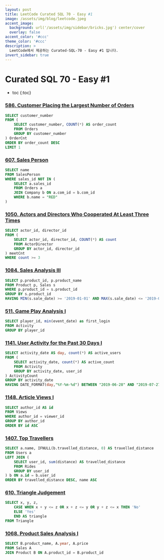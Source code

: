 ```yaml
---
layout: post
title: LeetCode Curated SQL 70 - Easy #1
image: /assets/img/blog/leetcode.jpeg
accent_image: 
  background: url('/assets/img/sidebar/bricks.jpg') center/cover
  overlay: false
accent_color: '#ccc'
theme_color: '#ccc'
description: >
  LeetCode에서 제공하는 Curated-SQL-70 - Easy #1 입니다. 
invert_sidebar: true
---
```


# Curated SQL 70 - Easy #1

* toc
{:toc}



### [586. Customer Placing the Largest Number of Orders](https://leetcode.com/problems/customer-placing-the-largest-number-of-orders/)
```sql
SELECT customer_number
FROM (
    SELECT customer_number, COUNT(*) AS order_count
    FROM Orders
    GROUP BY customer_number
) OrderCnt
ORDER BY order_count DESC
LIMIT 1
```
### [607. Sales Person](https://leetcode.com/problems/sales-person/)
```sql
SELECT name
FROM SalesPerson
WHERE sales_id NOT IN (
    SELECT a.sales_id
    FROM Orders a
    JOIN Company b ON a.com_id = b.com_id
    WHERE b.name = "RED"
)
```
### [1050. Actors and Directors Who Cooperated At Least Three Times](https://leetcode.com/problems/actors-and-directors-who-cooperated-at-least-three-times/)
```sql
SELECT actor_id, director_id
FROM (
    SELECT actor_id, director_id, COUNT(*) AS count
    FROM ActorDirector
    GROUP BY actor_id, director_id
) meetCnt
WHERE count >= 3
```
### [1084. Sales Analysis III](https://leetcode.com/problems/sales-analysis-iii/)
```sql
SELECT p.product_id, p.product_name
FROM Product p, Sales s
WHERE p.product_id = s.product_id
GROUP BY s.product_id
HAVING MIN(s.sale_date) >= '2019-01-01' AND MAX(s.sale_date) <= '2019-03-31';
```
### [511. Game Play Analysis I](https://leetcode.com/problems/game-play-analysis-i/)
```sql
SELECT player_id, min(event_date) as first_login
FROM Activity
GROUP BY player_id
```
### [1141. User Activity for the Past 30 Days I](https://leetcode.com/problems/user-activity-for-the-past-30-days-i/)
```sql
SELECT activity_date AS day, count(*) AS active_users
FROM (
    SELECT activity_date, count(*) AS active_count
    FROM Activity
    GROUP BY activity_date, user_id
) ActivityCount
GROUP BY activity_date
HAVING DATE_FORMAT(day,"%Y-%m-%d") BETWEEN "2019-06-28" AND "2019-07-27"
```
### [1148. Article Views I](https://leetcode.com/problems/article-views-i/)
```sql
SELECT author_id AS id
FROM Views
WHERE author_id = viewer_id
GROUP BY author_id
ORDER BY id ASC
```
### [1407. Top Travellers](https://leetcode.com/problems/top-travellers/)
```sql
SELECT a.name, IFNULL(b.travelled_distance, 0) AS travelled_distance
FROM Users a
LEFT JOIN (
    SELECT user_id, sum(distance) AS travelled_distance
    FROM Rides
    GROUP BY user_id
) b ON a.id = b.user_id
ORDER BY travelled_distance DESC, name ASC
```
### [610. Triangle Judgement](https://leetcode.com/problems/triangle-judgement/description/)
```sql
SELECT x, y, z,
    CASE WHEN x + y <= z OR x + z <= y OR y + z <= x THEN 'No'
    ELSE 'Yes' 
    END AS triangle
FROM Triangle
```
### [1068. Product Sales Analysis I](https://leetcode.com/problems/product-sales-analysis-i/description/)
```sql
SELECT B.product_name, A.year, A.price
FROM Sales A
JOIN Product B ON A.product_id = B.product_id
```
